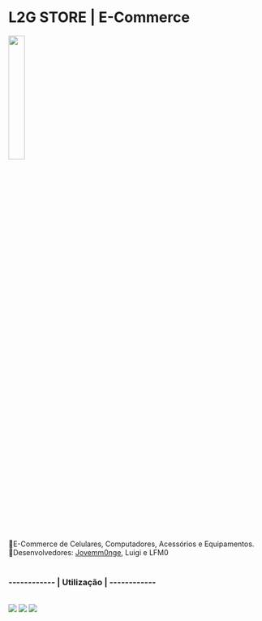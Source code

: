  
<div align="left" name="Principal">
  <h1> L2G STORE | E-Commerce</h1>
  <div>
  <img width="25%" src="https://github.com/jovemm0nge/L2G-E-commerce/blob/main/Desenvolvimento/img/Logo.png?raw=true"/>
  </div>
  <br>
  <div align=left>
  📌E-Commerce de Celulares, Computadores, Acessórios e Equipamentos.<br>
  📌Desenvolvedores: <a href="https://github.com/jovemm0nge">Jovemm0nge</a>, Luigi e LFM0
  </div>
  
  <br>
  <div name=badges>
  <h3>------------ | Utilização | ------------</h3>
    <br>
  <img src="https://img.shields.io/badge/HTML5-E34F26?style=for-the-badge&logo=html5&logoColor=white"/>
  <img src="https://img.shields.io/badge/CSS3-1572B6?style=for-the-badge&logo=css3&logoColor=white"/>
  <img src="https://img.shields.io/badge/JavaScript-F7DF1E?style=for-the-badge&logo=javascript&logoColor=black"/>
  </div>
  
<div>
